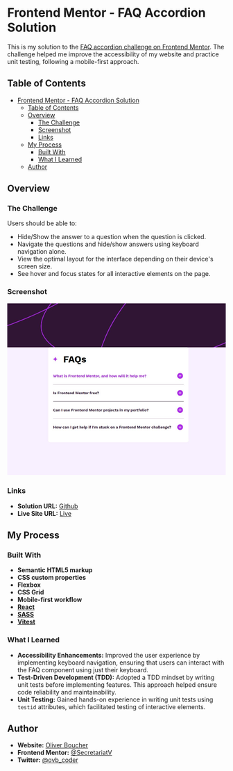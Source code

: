 # Frontend Mentor - FAQ Accordion Solution

This is my solution to the [FAQ accordion challenge on Frontend Mentor](https://www.frontendmentor.io/challenges/faq-accordion-wyfFdeBwBz). The challenge helped me improve the accessibility of my website and practice unit testing, following a mobile-first approach.

## Table of Contents

- [Frontend Mentor - FAQ Accordion Solution](#frontend-mentor---faq-accordion-solution)
  - [Table of Contents](#table-of-contents)
  - [Overview](#overview)
    - [The Challenge](#the-challenge)
    - [Screenshot](#screenshot)
    - [Links](#links)
  - [My Process](#my-process)
    - [Built With](#built-with)
    - [What I Learned](#what-i-learned)
  - [Author](#author)

## Overview

### The Challenge

Users should be able to:

- Hide/Show the answer to a question when the question is clicked.
- Navigate the questions and hide/show answers using keyboard navigation alone.
- View the optimal layout for the interface depending on their device's screen size.
- See hover and focus states for all interactive elements on the page.

### Screenshot

![Screenshot of the FAQ accordion component](./screenshot.jpg)

### Links

- **Solution URL:** [Github](https://github.com/SecretariatV/FM-FAQ)
- **Live Site URL:** [Live](https://secretariatv.github.io/FM-FAQ/)

## My Process

### Built With

- **Semantic HTML5 markup**
- **CSS custom properties**
- **Flexbox**
- **CSS Grid**
- **Mobile-first workflow**
- [**React**](https://reactjs.org/)
- [**SASS**](https://sass-lang.com/)
- [**Vitest**](https://vitest.dev/)

### What I Learned

- **Accessibility Enhancements:** Improved the user experience by implementing keyboard navigation, ensuring that users can interact with the FAQ component using just their keyboard.
- **Test-Driven Development (TDD):** Adopted a TDD mindset by writing unit tests before implementing features. This approach helped ensure code reliability and maintainability.
- **Unit Testing:** Gained hands-on experience in writing unit tests using `testid` attributes, which facilitated testing of interactive elements.

## Author

- **Website:** [Oliver Boucher](https://ovb-portfolio.vercel.app)
- **Frontend Mentor:** [@SecretariatV](https://www.frontendmentor.io/profile/SecretariatV)
- **Twitter:** [@ovb_coder](https://www.twitter.com/ovb_coder)